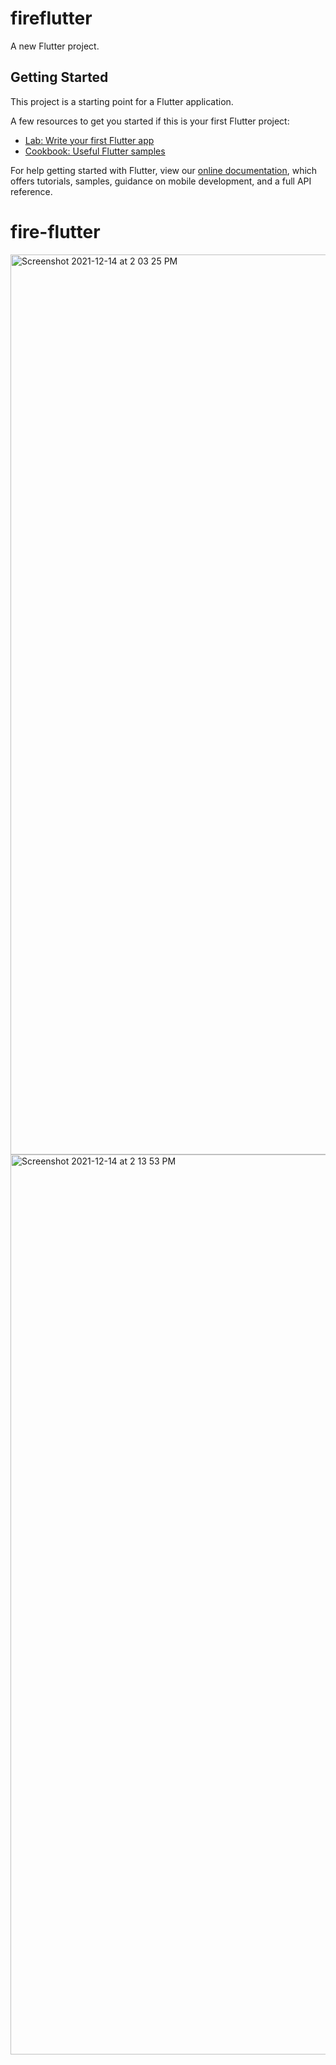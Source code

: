 # fireflutter

A new Flutter project.

## Getting Started

This project is a starting point for a Flutter application.

A few resources to get you started if this is your first Flutter project:

- [Lab: Write your first Flutter app](https://flutter.dev/docs/get-started/codelab)
- [Cookbook: Useful Flutter samples](https://flutter.dev/docs/cookbook)

For help getting started with Flutter, view our
[online documentation](https://flutter.dev/docs), which offers tutorials,
samples, guidance on mobile development, and a full API reference.
# fire-flutter
<img width="1440" alt="Screenshot 2021-12-14 at 2 03 25 PM" src="https://user-images.githubusercontent.com/61595122/145964840-8cbd7aa6-260d-4d02-8f52-6fe4cfa93564.png">
<img width="1440" alt="Screenshot 2021-12-14 at 2 13 53 PM" src="https://user-images.githubusercontent.com/61595122/145964846-fcc87336-54f3-4e5c-b533-a8edd9ee8525.png">
